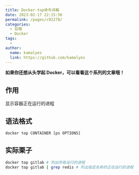 ```yaml
---
title: Docker-top命令详解
date: 2023-02-17 22:15:56
permalink: /pages/c92278/
categories:
  - 后端
  - Docker
tags:
  - 
author: 
  name: kamalyes
  link: https://github.com/kamalyes
---
```

**如果你还想从头学起 Docker，可以看看这个系列的文章哦！**

## 作用

显示容器正在运行的进程

## 语法格式

```bash
docker top CONTAINER [ps OPTIONS]
```

## 实际栗子

```bash
docker top gitlab # 列出所有运行的进程
docker top gitlab | grep redis # 列出指定名称的正在运行的进程
```
